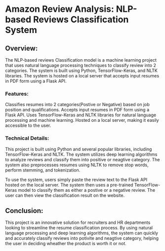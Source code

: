 # Amazon Review Analysis: NLP-based Reviews Classification System

## Overview:
The NLP-based reviews Classification model is a machine learning project that uses natural language processing techniques to classify review into 2 categories. The system is built using Python, TensorFlow-Keras, and NLTK libraries. The system is hosted on a local server that accepts input resumes in PDF form using a Flask API.

### Features:
Classifies resumes into 2 categories(Postive or Negative) based on job position and qualifications.
Accepts input resumes in PDF form using a Flask API.
Uses TensorFlow-Keras and NLTK libraries for natural language processing and machine learning.
Hosted on a local server, making it easily accessible to the user.

### Technical Details:
This project is built using Python and several popular libraries, including TensorFlow-Keras and NLTK. The system utilizes deep learning algorithms to analyze reviews and classify them into positive or neagtive category. The system also preprocesses resumes using NLTK to remove stop words, perform stemming, and tokenization.

To use the system, users simply paste the review text to the Flask API hosted on the local server. The system then uses a pre-trained TensorFlow-Keras model to classify them as either a postive or a negative review. The user can then view the classification result on the website.

## Conclusion:
This project is an innovative solution for recruiters and HR departments looking to streamline the resume classification process. By using natural language processing and deep learning algorithms, the system can quickly and accurately classify reviews into potivite and neagtive category, helping the user in deciding wheather the product is worth it or not.
